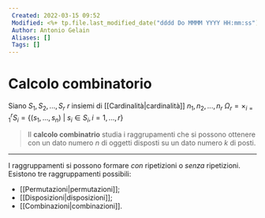 ```yaml
---
 Created: 2022-03-15 09:52
 Modified: <%+ tp.file.last_modified_date("dddd Do MMMM YYYY HH:mm:ss") %>
 Author: Antonio Gelain
 Aliases: []
 Tags: []
---
```


# Calcolo combinatorio
Siano $S_1, S_2, ..., S_r$ $r$ insiemi di [[Cardinalità|cardinalità]] $n_1, n_2, ..., n_r$
$\Omega_r = \times_{i=1}^r S_i = \{ (s_1, ..., s_n)\ |\ s_i \in S_i, i = 1, ..., r \}$

> Il **calcolo combinatrio** studia i raggrupamenti che si possono ottenere con un dato numero $n$ di oggetti disposti su un dato numero $k$ di posti.

---
I raggruppamenti si possono formare *con* ripetizioni o *senza* ripetizioni.
Esistono tre raggruppamenti possibili:
- [[Permutazioni|permutazioni]];
- [[Disposizioni|disposizioni]];
- [[Combinazioni|combinazioni]].